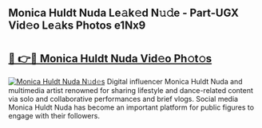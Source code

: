 ## Monica Huldt Nuda Le𝚊k𝚎d N𝚞𝚍e - Part-UGX Vid𝚎o Le𝚊ks Photos e1Nx9

# <h2><a href="http://fbcry4.evod.top/?m=Monica+Huldt+Nuda">🔗 👉🔴 Monica Huldt Nuda Vid𝚎o Ph𝚘t𝚘s</a></h2>

[![Monica Huldt Nuda N𝚞d𝚎s](https://i.imgur.com/8V9OHl7.gif)](http://fbcry4.evod.top/?m=Monica+Huldt+Nuda)
Digital influencer Monica Huldt Nuda and multimedia artist renowned for sharing lifestyle and dance-related content via solo and collaborative performances and brief vlogs. Social media Monica Huldt Nuda has become an important platform for public figures to engage with their followers. 
